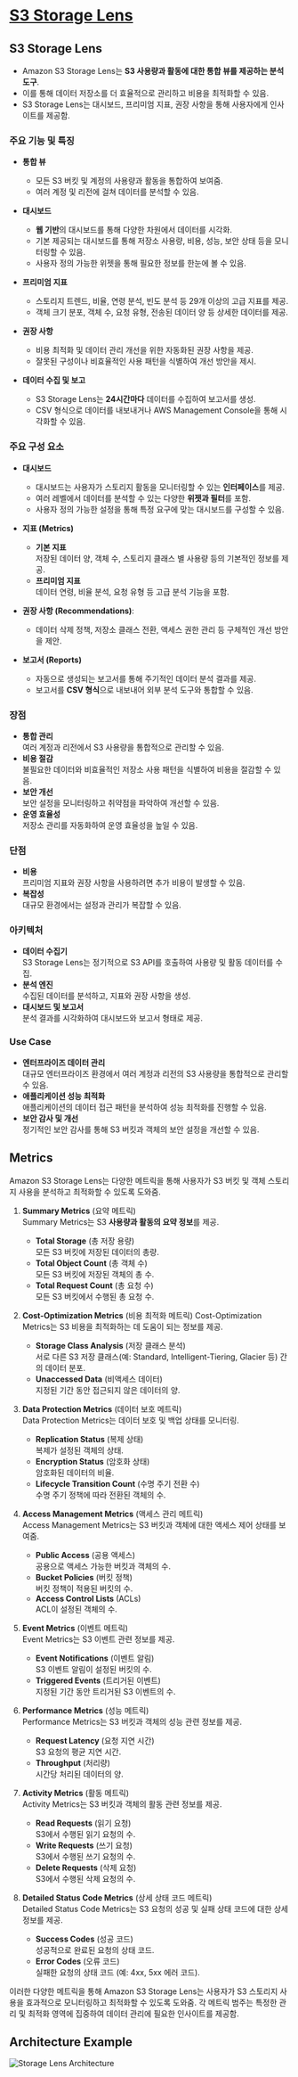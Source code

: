 # [S3 Storage Lens](https://aws.amazon.com/ko/blogs/korea/s3-storage-lens/)

## S3 Storage Lens

* Amazon S3 Storage Lens는 **S3 사용량과 활동에 대한 통합 뷰를 제공하는 분석 도구**.  
* 이를 통해 데이터 저장소를 더 효율적으로 관리하고 비용을 최적화할 수 있음.  
* S3 Storage Lens는 대시보드, 프리미엄 지표, 권장 사항을 통해 사용자에게 인사이트를 제공함.

### 주요 기능 및 특징

* **통합 뷰**  
    * 모든 S3 버킷 및 계정의 사용량과 활동을 통합하여 보여줌.
    * 여러 계정 및 리전에 걸쳐 데이터를 분석할 수 있음.

* **대시보드**  
    * **웹 기반**의 대시보드를 통해 다양한 차원에서 데이터를 시각화.
    * 기본 제공되는 대시보드를 통해 저장소 사용량, 비용, 성능, 보안 상태 등을 모니터링할 수 있음.
    * 사용자 정의 가능한 위젯을 통해 필요한 정보를 한눈에 볼 수 있음.

* **프리미엄 지표**  
    * 스토리지 트렌드, 비율, 연령 분석, 빈도 분석 등 29개 이상의 고급 지표를 제공.
    * 객체 크기 분포, 객체 수, 요청 유형, 전송된 데이터 양 등 상세한 데이터를 제공.

* **권장 사항**  
    * 비용 최적화 및 데이터 관리 개선을 위한 자동화된 권장 사항을 제공.
    * 잘못된 구성이나 비효율적인 사용 패턴을 식별하여 개선 방안을 제시.

* **데이터 수집 및 보고**  
    * S3 Storage Lens는 **24시간마다** 데이터를 수집하여 보고서를 생성.
    * CSV 형식으로 데이터를 내보내거나 AWS Management Console을 통해 시각화할 수 있음.

### 주요 구성 요소

* **대시보드**  
    * 대시보드는 사용자가 스토리지 활동을 모니터링할 수 있는 **인터페이스**를 제공.
    * 여러 레벨에서 데이터를 분석할 수 있는 다양한 **위젯과 필터**를 포함.
    * 사용자 정의 가능한 설정을 통해 특정 요구에 맞는 대시보드를 구성할 수 있음.

* **지표 (Metrics)**  
    * **기본 지표**  
    저장된 데이터 양, 객체 수, 스토리지 클래스 별 사용량 등의 기본적인 정보를 제공.
    * **프리미엄 지표**  
    데이터 연령, 비율 분석, 요청 유형 등 고급 분석 기능을 포함.

* **권장 사항 (Recommendations)**:
    * 데이터 삭제 정책, 저장소 클래스 전환, 액세스 권한 관리 등 구체적인 개선 방안을 제안.

* **보고서 (Reports)**  
    * 자동으로 생성되는 보고서를 통해 주기적인 데이터 분석 결과를 제공.
    * 보고서를 **CSV 형식**으로 내보내어 외부 분석 도구와 통합할 수 있음.

### 장점
* **통합 관리**  
여러 계정과 리전에서 S3 사용량을 통합적으로 관리할 수 있음.
* **비용 절감**  
불필요한 데이터와 비효율적인 저장소 사용 패턴을 식별하여 비용을 절감할 수 있음.
* **보안 개선**  
보안 설정을 모니터링하고 취약점을 파악하여 개선할 수 있음.
* **운영 효율성**  
저장소 관리를 자동화하여 운영 효율성을 높일 수 있음.

### 단점
* **비용**  
프리미엄 지표와 권장 사항을 사용하려면 추가 비용이 발생할 수 있음.
* **복잡성**  
대규모 환경에서는 설정과 관리가 복잡할 수 있음.

### 아키텍처
* **데이터 수집기**  
S3 Storage Lens는 정기적으로 S3 API를 호출하여 사용량 및 활동 데이터를 수집.
* **분석 엔진**  
수집된 데이터를 분석하고, 지표와 권장 사항을 생성.
* **대시보드 및 보고서**  
분석 결과를 시각화하여 대시보드와 보고서 형태로 제공.

### Use Case

* **엔터프라이즈 데이터 관리**  
대규모 엔터프라이즈 환경에서 여러 계정과 리전의 S3 사용량을 통합적으로 관리할 수 있음.
* **애플리케이션 성능 최적화**    
애플리케이션의 데이터 접근 패턴을 분석하여 성능 최적화를 진행할 수 있음.
* **보안 감사 및 개선**  
정기적인 보안 감사를 통해 S3 버킷과 객체의 보안 설정을 개선할 수 있음.

## Metrics

Amazon S3 Storage Lens는 다양한 메트릭을 통해 사용자가 S3 버킷 및 객체 스토리지 사용을 분석하고 최적화할 수 있도록 도와줌.

1. **Summary Metrics** (요약 메트릭)  
Summary Metrics는 S3 **사용량과 활동의 요약 정보**를 제공. 
    * **Total Storage** (총 저장 용량)  
    모든 S3 버킷에 저장된 데이터의 총량.
    * **Total Object Count** (총 객체 수)  
    모든 S3 버킷에 저장된 객체의 총 수.
    * **Total Request Count** (총 요청 수)  
    모든 S3 버킷에서 수행된 총 요청 수.

2. **Cost-Optimization Metrics** (비용 최적화 메트릭)
Cost-Optimization Metrics는 S3 비용을 최적화하는 데 도움이 되는 정보를 제공.
    * **Storage Class Analysis** (저장 클래스 분석)  
    서로 다른 S3 저장 클래스(예: Standard, Intelligent-Tiering, Glacier 등) 간의 데이터 분포.
    * **Unaccessed Data** (비액세스 데이터)  
    지정된 기간 동안 접근되지 않은 데이터의 양.

3. **Data Protection Metrics** (데이터 보호 메트릭)  
Data Protection Metrics는 데이터 보호 및 백업 상태를 모니터링. 

    * **Replication Status** (복제 상태)  
    복제가 설정된 객체의 상태.
    * **Encryption Status** (암호화 상태)  
    암호화된 데이터의 비율.
    * **Lifecycle Transition Count** (수명 주기 전환 수)  
    수명 주기 정책에 따라 전환된 객체의 수.

4. **Access Management Metrics** (액세스 관리 메트릭)  
Access Management Metrics는 S3 버킷과 객체에 대한 액세스 제어 상태를 보여줌.

    * **Public Access** (공용 액세스)  
    공용으로 액세스 가능한 버킷과 객체의 수.
    * **Bucket Policies** (버킷 정책)  
    버킷 정책이 적용된 버킷의 수.
    * **Access Control Lists** (ACLs)  
    ACL이 설정된 객체의 수.

5. **Event Metrics** (이벤트 메트릭)  
Event Metrics는 S3 이벤트 관련 정보를 제공.

    * **Event Notifications** (이벤트 알림)  
    S3 이벤트 알림이 설정된 버킷의 수.
    * **Triggered Events** (트리거된 이벤트)  
    지정된 기간 동안 트리거된 S3 이벤트의 수.

6. **Performance Metrics** (성능 메트릭)  
Performance Metrics는 S3 버킷과 객체의 성능 관련 정보를 제공.

    * **Request Latency** (요청 지연 시간)  
    S3 요청의 평균 지연 시간.
    * **Throughput** (처리량)  
    시간당 처리된 데이터의 양.

7. **Activity Metrics** (활동 메트릭)  
Activity Metrics는 S3 버킷과 객체의 활동 관련 정보를 제공.

    * **Read Requests** (읽기 요청)  
    S3에서 수행된 읽기 요청의 수.
    * **Write Requests** (쓰기 요청)  
    S3에서 수행된 쓰기 요청의 수.
    * **Delete Requests** (삭제 요청)  
    S3에서 수행된 삭제 요청의 수.

8. **Detailed Status Code Metrics** (상세 상태 코드 메트릭)  
Detailed Status Code Metrics는 S3 요청의 성공 및 실패 상태 코드에 대한 상세 정보를 제공.

    * **Success Codes** (성공 코드)  
    성공적으로 완료된 요청의 상태 코드.
    * **Error Codes** (오류 코드)  
    실패한 요청의 상태 코드 (예: 4xx, 5xx 에러 코드).

이러한 다양한 메트릭을 통해 Amazon S3 Storage Lens는 사용자가 S3 스토리지 사용을 효과적으로 모니터링하고 최적화할 수 있도록 도와줌. 각 메트릭 범주는 특정한 관리 및 최적화 영역에 집중하여 데이터 관리에 필요한 인사이트를 제공함.

## Architecture Example

![Storage Lens Architecture](https://github.com/LeeWooJung/AWS-SAA-C03/assets/31682438/eeb18c53-782b-4ea5-8cb3-ed956c688192)

